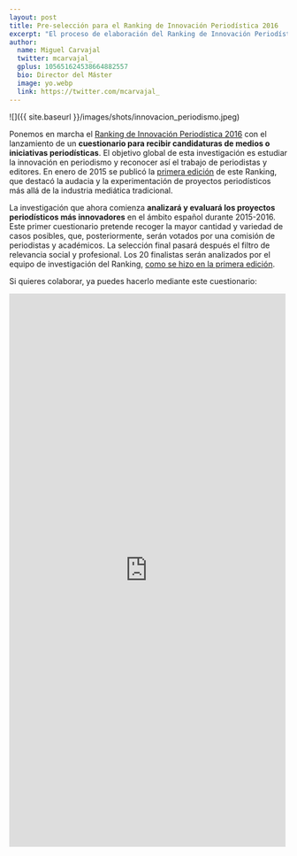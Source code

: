 ```yaml
---
layout: post
title: Pre-selección para el Ranking de Innovación Periodística 2016
excerpt: "El proceso de elaboración del Ranking de Innovación Periodística 2016 ya se ha puesto en marcha con el lanzamiento de un cuestionario para recibir candidaturas de medios o iniciativas periodísticas. El objetivo de esta investigación es estudiar las principales innovaciones en el sector periodístico español y reconocer así el trabajo de periodistas y editores. En enero de 2015 se publicó la primera edición de este Ranking, que destacó la emergencia y la experimentación en el panorama periodístico más allá de la industria mediática tradicional o, incluso, de instituciones sin ánimo de lucro."
author:
  name: Miguel Carvajal
  twitter: mcarvajal_
  gplus: 105651624538664882557 
  bio: Director del Máster
  image: yo.webp
  link: https://twitter.com/mcarvajal_
---
```

![]({{ site.baseurl }}/images/shots/innovacion_periodismo.jpeg)

Ponemos en marcha el [Ranking de Innovación Periodística 2016](http://bit.ly/ranking2016) con el lanzamiento de un **cuestionario para recibir candidaturas de medios o iniciativas periodísticas**. El objetivo global de esta investigación es estudiar la innovación en periodismo y reconocer así el trabajo de periodistas y editores. En enero de 2015 se publicó la [primera edición](http://mip.umh.es/ranking/) de este Ranking, que destacó la audacia y la experimentación de proyectos periodísticos más allá de la industria mediática tradicional.

La investigación que ahora comienza **analizará y evaluará los proyectos periodísticos más innovadores** en el ámbito español durante 2015-2016. Este primer cuestionario pretende recoger la mayor cantidad y variedad de casos posibles, que, posteriormente, serán votados por una comisión de periodistas y académicos. La selección final pasará después el filtro de relevancia social y profesional. Los 20 finalistas serán analizados por el equipo de investigación del Ranking, [como se hizo en la primera edición](http://mip.umh.es/ranking/metodologia.html).

Si quieres colaborar, ya puedes hacerlo mediante este cuestionario: 

<iframe src="https://docs.google.com/forms/d/15u2t2O_jG9_CuvuzTdl_dKcqkR0Op-YYTa2dd-6esPA/viewform?embedded=true#start=embed" width="500" height="1000" frameborder="0" marginheight="0" marginwidth="0">Cargando...</iframe>
